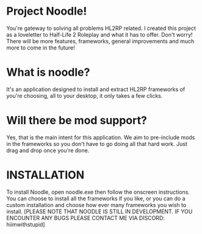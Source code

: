 # Project Noodle!
You're gateway to solving all problems HL2RP related.
I created this project as a loveletter to Half-Life 2 Roleplay 
and what it has to offer. Don't worry! There will be more features,
frameworks, general improvements and much more to come in the future!

# What is noodle?
It's an application designed to install and extract HL2RP frameworks of you're choosing,
all to your desktop, it only takes a few clicks.

# Will there be mod support?
Yes, that is the main intent for this application. We aim to pre-include mods in the frameworks 
so you don't have to go doing all that hard work. Just drag and drop once you're done.

# INSTALLATION
To install Noodle, open noodle.exe then follow the onscreen instructions. You can choose to install all
the frameworks if you like, or you can do a custom installation and choose how ever many frameworks you wish to
install. [PLEASE NOTE THAT NOODLE IS STILL IN DEVELOPMENT. IF YOU ENCOUNTER ANY BUGS PLEASE CONTACT ME VIA DISCORD:
hiimwithstupid]


